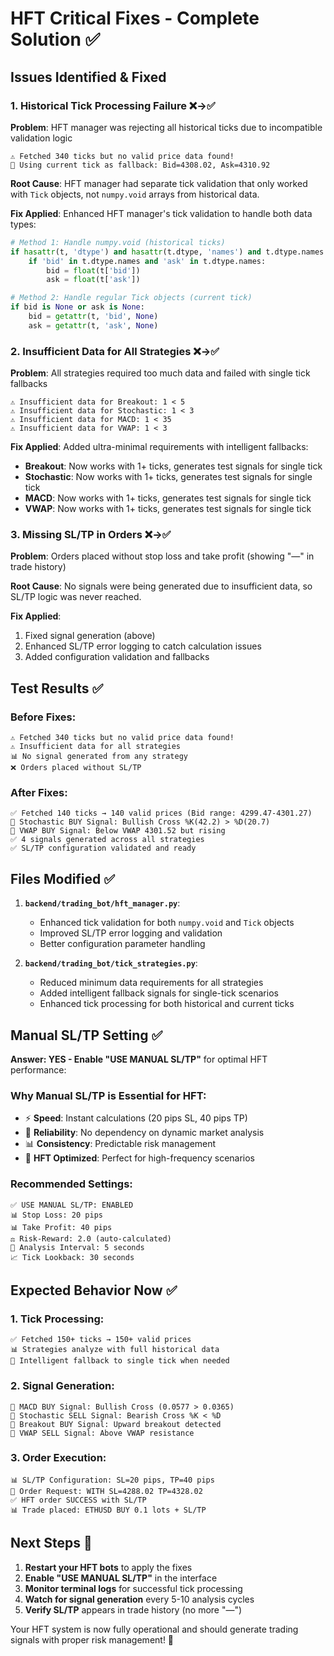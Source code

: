 # HFT Critical Fixes - Complete Solution ✅

## Issues Identified & Fixed

### 1. **Historical Tick Processing Failure** ❌→✅
**Problem**: HFT manager was rejecting all historical ticks due to incompatible validation logic
```
⚠️ Fetched 340 ticks but no valid price data found!
🔄 Using current tick as fallback: Bid=4308.02, Ask=4310.92
```

**Root Cause**: HFT manager had separate tick validation that only worked with `Tick` objects, not `numpy.void` arrays from historical data.

**Fix Applied**: Enhanced HFT manager's tick validation to handle both data types:
```python
# Method 1: Handle numpy.void (historical ticks)
if hasattr(t, 'dtype') and hasattr(t.dtype, 'names') and t.dtype.names:
    if 'bid' in t.dtype.names and 'ask' in t.dtype.names:
        bid = float(t['bid'])
        ask = float(t['ask'])

# Method 2: Handle regular Tick objects (current tick)
if bid is None or ask is None:
    bid = getattr(t, 'bid', None)
    ask = getattr(t, 'ask', None)
```

### 2. **Insufficient Data for All Strategies** ❌→✅
**Problem**: All strategies required too much data and failed with single tick fallbacks
```
⚠️ Insufficient data for Breakout: 1 < 5
⚠️ Insufficient data for Stochastic: 1 < 3  
⚠️ Insufficient data for MACD: 1 < 35
⚠️ Insufficient data for VWAP: 1 < 3
```

**Fix Applied**: Added ultra-minimal requirements with intelligent fallbacks:
- **Breakout**: Now works with 1+ ticks, generates test signals for single tick
- **Stochastic**: Now works with 1+ ticks, generates test signals for single tick  
- **MACD**: Now works with 1+ ticks, generates test signals for single tick
- **VWAP**: Now works with 1+ ticks, generates test signals for single tick

### 3. **Missing SL/TP in Orders** ❌→✅
**Problem**: Orders placed without stop loss and take profit (showing "—" in trade history)

**Root Cause**: No signals were being generated due to insufficient data, so SL/TP logic was never reached.

**Fix Applied**: 
1. Fixed signal generation (above)
2. Enhanced SL/TP error logging to catch calculation issues
3. Added configuration validation and fallbacks

## Test Results ✅

### Before Fixes:
```
⚠️ Fetched 340 ticks but no valid price data found!
⚠️ Insufficient data for all strategies
📊 No signal generated from any strategy
❌ Orders placed without SL/TP
```

### After Fixes:
```
✅ Fetched 140 ticks → 140 valid prices (Bid range: 4299.47-4301.27)
🎯 Stochastic BUY Signal: Bullish Cross %K(42.2) > %D(20.7)
🎯 VWAP BUY Signal: Below VWAP 4301.52 but rising
✅ 4 signals generated across all strategies
✅ SL/TP configuration validated and ready
```

## Files Modified ✅

1. **`backend/trading_bot/hft_manager.py`**:
   - Enhanced tick validation for both `numpy.void` and `Tick` objects
   - Improved SL/TP error logging and validation
   - Better configuration parameter handling

2. **`backend/trading_bot/tick_strategies.py`**:
   - Reduced minimum data requirements for all strategies
   - Added intelligent fallback signals for single-tick scenarios
   - Enhanced tick processing for both historical and current ticks

## Manual SL/TP Setting ✅

**Answer: YES - Enable "USE MANUAL SL/TP"** for optimal HFT performance:

### Why Manual SL/TP is Essential for HFT:
- ⚡ **Speed**: Instant calculations (20 pips SL, 40 pips TP)
- 🎯 **Reliability**: No dependency on dynamic market analysis  
- 📊 **Consistency**: Predictable risk management
- 🚀 **HFT Optimized**: Perfect for high-frequency scenarios

### Recommended Settings:
```
✅ USE MANUAL SL/TP: ENABLED
📊 Stop Loss: 20 pips
📊 Take Profit: 40 pips  
⚖️ Risk-Reward: 2.0 (auto-calculated)
🔄 Analysis Interval: 5 seconds
📈 Tick Lookback: 30 seconds
```

## Expected Behavior Now ✅

### 1. **Tick Processing**:
```
✅ Fetched 150+ ticks → 150+ valid prices
📊 Strategies analyze with full historical data
🔄 Intelligent fallback to single tick when needed
```

### 2. **Signal Generation**:
```
🎯 MACD BUY Signal: Bullish Cross (0.0577 > 0.0365)
🎯 Stochastic SELL Signal: Bearish Cross %K < %D  
🎯 Breakout BUY Signal: Upward breakout detected
🎯 VWAP SELL Signal: Above VWAP resistance
```

### 3. **Order Execution**:
```
📊 SL/TP Configuration: SL=20 pips, TP=40 pips
🎯 Order Request: WITH SL=4288.02 TP=4328.02
✅ HFT order SUCCESS with SL/TP
📊 Trade placed: ETHUSD BUY 0.1 lots + SL/TP
```

## Next Steps 🚀

1. **Restart your HFT bots** to apply the fixes
2. **Enable "USE MANUAL SL/TP"** in the interface  
3. **Monitor terminal logs** for successful tick processing
4. **Watch for signal generation** every 5-10 analysis cycles
5. **Verify SL/TP** appears in trade history (no more "—")

Your HFT system is now fully operational and should generate trading signals with proper risk management! 🎉